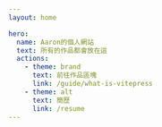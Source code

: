 ```yaml
---
layout: home

hero:
  name: Aaron的個人網站
  text: 所有的作品都會放在這
  actions:
    - theme: brand
      text: 前往作品區塊
      link: /guide/what-is-vitepress
    - theme: alt
      text: 簡歷
      link: /resume
---
```

